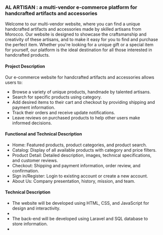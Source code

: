 <h3>AL ARTISAN : a multi-vendor e-commerce platform for handcrafted artifacts and accessories</h3>
<p>Welcome to our multi-vendor website, where you can find a unique handcrafted artifacts and accessories made by skilled artisans from Morocco. Our website is designed to showcase the craftsmanship and creativity of these artisans, and to make it easy for you to find and purchase the perfect item. Whether you're looking for a unique gift or a special item for yourself, our platform is the ideal destination for all those interested in handcrafted products.<p>

<h4>Project Description</h4>
<p>Our e-commerce website for handcrafted artifacts and accessories allows users to:</p>

<ul>
<li>Browse a variety of unique products, handmade by talented artisans.</li>
<li>Search for specific products using category.</li>
<li>Add desired items to their cart and checkout by providing shipping and payment information.</li>
<li>Track their orders and receive update notifications.</li>
<li>Leave reviews on purchased products to help other users make informed decisions.</li>
</ul>
<h4>Functional and Technical Description</h4>


<ul>
<li>Home: Featured products, product categories, and product search.</li>
<li>Catalog: Display of all available products with category and price filters.</li>
<li>Product Detail: Detailed description, images, technical specifications, and customer reviews.</li>
<li>Checkout: Shipping and payment information, order review, and confirmation.</li>
<li>Sign in/Register: Login to existing account or create a new account.</li>
<li>About Us: Company presentation, history, mission, and team.</li>
</ul>
<h4>Technical Description</h4>
<ul>
<li>The website will be developed using HTML, CSS, and JavaScript for design and interactivity.<li>
<li>The back-end will be developed using Laravel and SQL database to store information.<li>
</ul>
